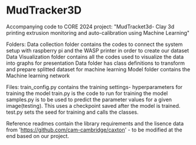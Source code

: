 # MudTracker3D
Accompanying code to CORE 2024 project: "MudTracket3d- Clay 3d printing extrusion monitoring and auto-calibration using Machine Learning"

Folders: 
Data collection folder contains the codes to connect the system setup with raspberry pi and the WASP printer in order to create our dataset
Data Visualization folder contains all the codes used to visualize the data into graphs for presentation
Data folder has class definitions to transform and prepare splitted dataset for machine learning
Model folder contains the Machine learning network

Files:
train_config.py contains the training settings- hyperparameters for training the model
train.py is the code to run for training the model
samples.py is to be used to predict the parameter values for a given image(testing). This uses a checkpoint saved after the model is trained.
test.py sets the seed for training and calls the classes.

Reference readmes contain the library requirements and the lisence data from 'https://github.com/cam-cambridge/caxton' - to be modified at the end based on our project.
